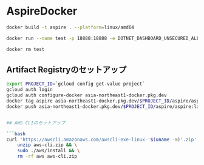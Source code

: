 # AspireDocker

```bash
docker build -t aspire . --platform=linux/amd64
```

```bash
docker run --name test -p 18888:18888 -e DOTNET_DASHBOARD_UNSECURED_ALLOW_ANONYMOUS="true" aspire
```

```bash
docker rm test
```

## Artifact Registryのセットアップ

```bash
export PROJECT_ID=`gcloud config get-value project`
gcloud auth login
gcloud auth configure-docker asia-northeast1-docker.pkg.dev
docker tag aspire asia-northeast1-docker.pkg.dev/$PROJECT_ID/aspire/aspire:latest
docker push asia-northeast1-docker.pkg.dev/$PROJECT_ID/aspire/aspire:latest
```

```bash

## AWS CLIのセットアップ

```bash
curl 'https://awscli.amazonaws.com/awscli-exe-linux-'$(uname -m)'.zip' -o 'aws-cli.zip' && \
    unzip aws-cli.zip && \
    sudo ./aws/install && \
    rm -rf aws aws-cli.zip
```
